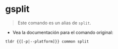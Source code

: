 # gsplit

> Este comando es un alias de `split`.

- Vea la documentación para el comando original:

`tldr {{[-p|--platform]}} common split`
